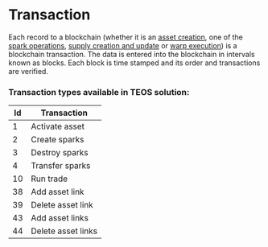# Transaction

Each record to a blockchain (whether it is an [asset creation](asset.md), one of the [spark operations](spark.md#spark-operations), [supply creation and update](supply.md) or [warp execution](warp.md)) is a blockchain transaction. The data is entered into the blockchain in intervals known as blocks. Each block is time stamped and its order and transactions are verified.

### Transaction types available in TEOS solution:

| Id | Transaction        |
| -- | ------------------ |
| 1  | Activate asset     |
| 2  | Create sparks      |
| 3  | Destroy sparks     |
| 4  | Transfer sparks    |
| 10 | Run trade          |
| 38 | Add asset link     |
| 39 | Delete asset link  |
| 43 | Add asset links    |
| 44 | Delete asset links |
